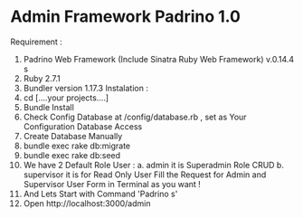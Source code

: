 # Admin Framework Padrino 1.0
Requirement :
1. Padrino Web Framework (Include Sinatra Ruby Web Framework) v.0.14.4 s
2. Ruby 2.7.1
3. Bundler version 1.17.3
Instalation :
1. cd [....your projects....]
2. Bundle Install
3. Check Config Database at /config/database.rb , set as Your Configuration Database Access
4. Create Database Manually
5. bundle exec rake db:migrate
6. bundle exec rake db:seed
7. We have 2 Default Role User :
a. admin
it is Superadmin Role CRUD
b. supervisor
it is for Read Only User
Fill the Request for Admin and Supervisor User Form in Terminal as you want !
8. And Lets Start with Command 'Padrino s'
9. Open http://localhost:3000/admin
